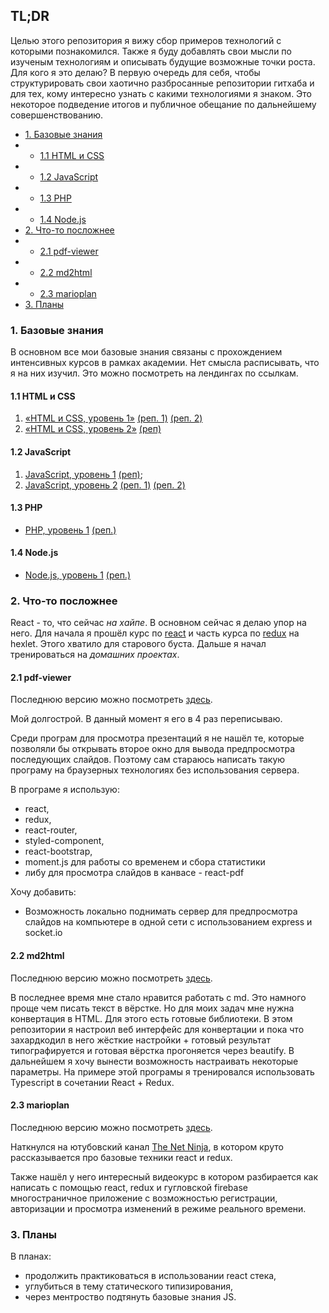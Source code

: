 ## TL;DR

Целью этого репозитория я вижу сбор примеров технологий с которыми познакомился. Также я буду добавлять свои мысли по изученым технологиям и описывать будущие возможные точки роста. Для кого я это делаю? В первую очередь для себя, чтобы структурировать свои хаотично разбросанные репозитории гитхаба и для тех, кому интересно узнать с какими технологиями я знаком. Это некоторое подведение итогов и публичное обещание по дальнейшему совершенствованию.

- [1. Базовые знания](#1-базовые-знания)
- - [1.1 HTML и CSS](#11-html-и-css)
- - [1.2 JavaScript](#12-javascript)
- - [1.3 PHP](#13-php)
- - [1.4 Node.js](#14-nodejs)
- [2. Что-то посложнее](#2-что-то-посложнее)
- - [2.1 pdf-viewer](#21-pdf-viewer)
- - [2.2 md2html](#22-md2html)
- - [2.3 marioplan](#23-marioplan)
- [3. Планы](#3-планы)

### 1. Базовые знания

В основном все мои базовые знания связаны с прохождением интенсивных курсов в рамках академии. Нет смысла расписывать, что я на них изучил. Это можно посмотреть на лендингах по ссылкам.

#### 1.1 HTML и CSS

1. [«HTML и CSS, уровень 1»](https://htmlacademy.ru/intensive/htmlcss) [(реп. 1)](https://github.com/SlavaMilin/186764-nerds) [(реп. 2)](https://github.com/SlavaMilin/186764-gllacy)
2. [«HTML и CSS, уровень 2»](https://htmlacademy.ru/intensive/adaptive) [(реп)](https://github.com/SlavaMilin/186764-nerds)

#### 1.2 JavaScript

1. [JavaScript, уровень 1](https://htmlacademy.ru/intensive/javascript) [(реп)](https://github.com/SlavaMilin/186764-kekstagram);
2. [JavaScript, уровень 2](https://htmlacademy.ru/intensive/ecmascript) [(реп. 1)](https://github.com/SlavaMilin/186764-guess-melody) [(реп. 2)](https://github.com/SlavaMilin/186764-pixel-hunter)

#### 1.3 PHP

- [PHP, уровень 1](https://htmlacademy.ru/intensive/php) [(реп.)](https://github.com/SlavaMilin/186764-doingsdone)

#### 1.4 Node.js

- [Node.js, уровень 1](https://htmlacademy.ru/intensive/nodejs) [(реп.)](https://github.com/SlavaMilin/186764-keksobooking-1)

### 2. Что-то посложнее

React - то, что сейчас _на хайпе_. В основном сейчас я делаю упор на него. Для начала я прошёл курс по [react](https://ru.hexlet.io/courses/js-react) и часть курса по [redux](https://ru.hexlet.io/courses/js-redux) на hexlet. Этого хватило для старового буста. Дальше я начал тренироваться на _домашних проектах_.

#### 2.1 pdf-viewer

Последнюю версию можно посмотреть [здесь](https://github.com/SlavaMilin/pdf-viewer). 

Мой долгострой. В данный момент я его в 4 раз переписываю.

Среди програм для просмотра презентаций я не нашёл те, которые позволяли бы открывать второе окно для вывода предпросмотра последующих слайдов. Поэтому сам стараюсь написать такую програму на браузерных технологиях без использования сервера. 

В програме я использую:

- react,
- redux,
- react-router,
- styled-component,
- react-bootstrap,
- moment.js для работы со временем и сбора статистики
- либу для просмотра слайдов в канвасе - react-pdf

Хочу добавить:

- Возможность локально поднимать сервер для предпросмотра слайдов на компьютере в одной сети с использованием express и socket.io

#### 2.2 md2html

Последнюю версию можно посмотреть [здесь](https://github.com/SlavaMilin/md2html).

В последнее время мне стало нравится работать с md. Это намного проще чем писать текст в вёрстке. Но для моих задач мне нужна конвертация в HTML. Для этого есть готовые библиотеки. В этом репозитории я настроил веб интерфейс для конвертации и пока что захардкодил в него жёсткие настройки + готовый результат типографируется и готовая вёрстка прогоняется через beautify. В дальнейшем я хочу вынести возможность настраивать некоторые параметры. На примере этой програмы я тренировался использовать Typescript в сочетании React + Redux.

#### 2.3 marioplan

Последнюю версию можно посмотреть [здесь](https://github.com/SlavaMilin/marioplan). 

Наткнулся на ютубовский канал [The Net Ninja](https://www.youtube.com/channel/UCW5YeuERMmlnqo4oq8vwUpg), в котором круто рассказывается про базовые техники react и redux. 

Также нашёл у него интересный видеокурс в котором разбирается как написать с помощью react, redux и гугловской firebase многостраничное приложение с возможностью регистрации, авторизации и просмотра изменений в режиме реального времени.

### 3. Планы

В планах:
- продолжить практиковаться в использовании react стека,
- углубиться в тему статического типизирования,
- через ментроство подтянуть базовые знания JS.
